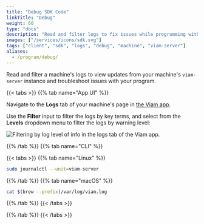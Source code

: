 ```yaml
---
title: "Debug SDK Code"
linkTitle: "Debug"
weight: 60
type: "docs"
description: "Read and filter logs to fix issues while programming with Viam's SDKs."
images: ["/services/icons/sdk.svg"]
tags: ["client", "sdk", "logs", "debug", "machine", "viam-server"]
aliases:
  - /program/debug/
---
```


Read and filter a machine's logs to view updates from your machine's `viam-server` instance and troubleshoot issues with your program.

{{< tabs >}}
{{% tab name="App UI" %}}

Navigate to the **Logs** tab of your machine's page in [the Viam app](https://app.viam.com).

Use the **Filter** input to filter the logs by key terms, and select from the **Levels** dropdown menu to filter the logs by warning level:

![Filtering by log level of info in the logs tab of the Viam app.](/build/program/sdks/log-level-info.png)

{{% /tab %}}
{{% tab name="CLI" %}}

{{< tabs >}}
{{% tab name="Linux" %}}

```sh {class="command-line" data-prompt="$"}
sudo journalctl --unit=viam-server
```

{{% /tab %}}
{{% tab name="macOS" %}}

```sh {class="command-line" data-prompt="$"}
cat $(brew --prefix)/var/log/viam.log
```

{{% /tab %}}
{{< /tabs >}}

{{% /tab %}}
{{< /tabs >}}
